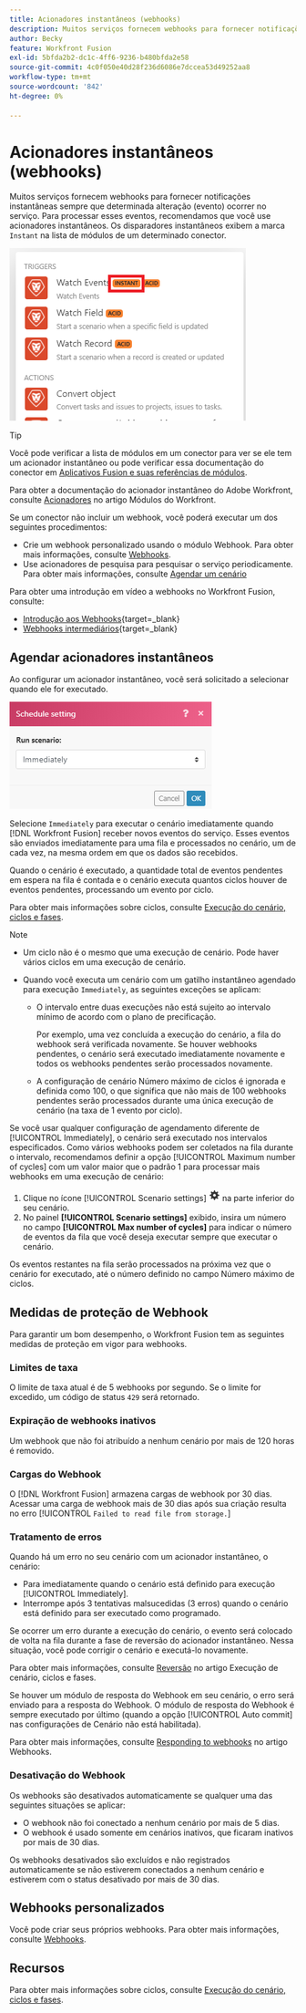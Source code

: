 ```yaml
---
title: Acionadores instantâneos (webhooks)
description: Muitos serviços fornecem webhooks para fornecer notificações instantâneas sempre que uma determinada alteração ocorrer no serviço. Para processar essas notificações, recomendamos que você use acionadores instantâneos. Este artigo descreve o uso e a funcionalidade de acionadores instantâneos no Adobe Workfront Fusion.
author: Becky
feature: Workfront Fusion
exl-id: 5bfda2b2-dc1c-4ff6-9236-b480bfda2e58
source-git-commit: 4c0f050e40d28f236d6086e7dccea53d49252aa8
workflow-type: tm+mt
source-wordcount: '842'
ht-degree: 0%

---
```


# Acionadores instantâneos (webhooks)

Muitos serviços fornecem webhooks para fornecer notificações instantâneas sempre que determinada alteração (evento) ocorrer no serviço. Para processar esses eventos, recomendamos que você use acionadores instantâneos. Os disparadores instantâneos exibem a marca `Instant` na lista de módulos de um determinado conector.

![](assets/instant.png)

>[!TIP]
>
>Você pode verificar a lista de módulos em um conector para ver se ele tem um acionador instantâneo ou pode verificar essa documentação do conector em [Aplicativos Fusion e suas referências de módulos](/help/workfront-fusion/references/apps-and-modules/apps-and-modules-toc.md).
>
>Para obter a documentação do acionador instantâneo do Adobe Workfront, consulte [Acionadores](/help/workfront-fusion/references/apps-and-modules/adobe-connectors/workfront-modules.md#triggers) no artigo Módulos do Workfront.

Se um conector não incluir um webhook, você poderá executar um dos seguintes procedimentos:

* Crie um webhook personalizado usando o módulo Webhook.
Para obter mais informações, consulte [Webhooks](/help/workfront-fusion/references/apps-and-modules/universal-connectors/webhooks-updated.md).
* Use acionadores de pesquisa para pesquisar o serviço periodicamente.
Para obter mais informações, consulte [Agendar um cenário](/help/workfront-fusion/create-scenarios/config-scenarios-settings/schedule-a-scenario.md)

Para obter uma introdução em vídeo a webhooks no Workfront Fusion, consulte:

* [Introdução aos Webhooks](https://video.tv.adobe.com/v/3427025/){target=_blank}
* [Webhooks intermediários](https://video.tv.adobe.com/v/3427030/){target=_blank}

## Agendar acionadores instantâneos

Ao configurar um acionador instantâneo, você será solicitado a selecionar quando ele for executado.

![](assets/schedule-setting.png)

Selecione `Immediately` para executar o cenário imediatamente quando [!DNL Workfront Fusion] receber novos eventos do serviço. Esses eventos são enviados imediatamente para uma fila e processados no cenário, um de cada vez, na mesma ordem em que os dados são recebidos.

Quando o cenário é executado, a quantidade total de eventos pendentes em espera na fila é contada e o cenário executa quantos ciclos houver de eventos pendentes, processando um evento por ciclo.

Para obter mais informações sobre ciclos, consulte [Execução do cenário, ciclos e fases](/help/workfront-fusion/references/scenarios/scenario-execution-cycles-phases.md).

>[!NOTE]
>
>* Um ciclo não é o mesmo que uma execução de cenário. Pode haver vários ciclos em uma execução de cenário.
>* Quando você executa um cenário com um gatilho instantâneo agendado para execução `Immediately`, as seguintes exceções se aplicam:
>
>     * O intervalo entre duas execuções não está sujeito ao intervalo mínimo de acordo com o plano de precificação.
>
>       Por exemplo, uma vez concluída a execução do cenário, a fila do webhook será verificada novamente. Se houver webhooks pendentes, o cenário será executado imediatamente novamente e todos os webhooks pendentes serão processados novamente.
>   
>     * A configuração de cenário Número máximo de ciclos é ignorada e definida como 100, o que significa que não mais de 100 webhooks pendentes serão processados durante uma única execução de cenário (na taxa de 1 evento por ciclo).
>


Se você usar qualquer configuração de agendamento diferente de [!UICONTROL Immediately], o cenário será executado nos intervalos especificados. Como vários webhooks podem ser coletados na fila durante o intervalo, recomendamos definir a opção [!UICONTROL Maximum number of cycles] com um valor maior que o padrão 1 para processar mais webhooks em uma execução de cenário:

1. Clique no ícone [!UICONTROL Scenario settings] ![](assets/scenario-settings-icon.png) na parte inferior do seu cenário.
1. No painel **[!UICONTROL Scenario settings]** exibido, insira um número no campo **[!UICONTROL Max number of cycles]** para indicar o número de eventos da fila que você deseja executar sempre que executar o cenário.

Os eventos restantes na fila serão processados na próxima vez que o cenário for executado, até o número definido no campo Número máximo de ciclos.

## Medidas de proteção de Webhook

Para garantir um bom desempenho, o Workfront Fusion tem as seguintes medidas de proteção em vigor para webhooks.

### Limites de taxa

O limite de taxa atual é de 5 webhooks por segundo. Se o limite for excedido, um código de status `429` será retornado.

### Expiração de webhooks inativos

Um webhook que não foi atribuído a nenhum cenário por mais de 120 horas é removido.

### Cargas do Webhook

O [!DNL Workfront Fusion] armazena cargas de webhook por 30 dias. Acessar uma carga de webhook mais de 30 dias após sua criação resulta no erro [!UICONTROL `Failed to read file from storage.`]

### Tratamento de erros

Quando há um erro no seu cenário com um acionador instantâneo, o cenário:

* Para imediatamente quando o cenário está definido para execução [!UICONTROL Immediately].
* Interrompe após 3 tentativas malsucedidas (3 erros) quando o cenário está definido para ser executado como programado.

Se ocorrer um erro durante a execução do cenário, o evento será colocado de volta na fila durante a fase de reversão do acionador instantâneo. Nessa situação, você pode corrigir o cenário e executá-lo novamente.

Para obter mais informações, consulte [Reversão](/help/workfront-fusion/references/scenarios/scenario-execution-cycles-phases.md#rollback) no artigo Execução de cenário, ciclos e fases.

Se houver um módulo de resposta do Webhook em seu cenário, o erro será enviado para a resposta do Webhook. O módulo de resposta do Webhook é sempre executado por último (quando a opção [!UICONTROL Auto commit] nas configurações de Cenário não está habilitada).

Para obter mais informações, consulte [Responding to webhooks](/help/workfront-fusion/references/apps-and-modules/universal-connectors/webhooks-updated.md#responding-to-webhooks) no artigo Webhooks.

### Desativação do Webhook

Os webhooks são desativados automaticamente se qualquer uma das seguintes situações se aplicar:

* O webhook não foi conectado a nenhum cenário por mais de 5 dias.
* O webhook é usado somente em cenários inativos, que ficaram inativos por mais de 30 dias.

Os webhooks desativados são excluídos e não registrados automaticamente se não estiverem conectados a nenhum cenário e estiverem com o status desativado por mais de 30 dias.

## Webhooks personalizados

Você pode criar seus próprios webhooks. Para obter mais informações, consulte [Webhooks](/help/workfront-fusion/references/apps-and-modules/universal-connectors/webhooks-updated.md).

## Recursos

Para obter mais informações sobre ciclos, consulte [Execução do cenário, ciclos e fases](/help/workfront-fusion/references/scenarios/scenario-execution-cycles-phases.md).
